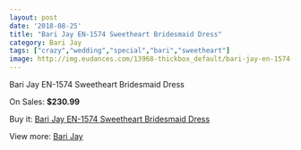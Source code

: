 ```yaml
---
layout: post
date: '2018-08-25'
title: "Bari Jay EN-1574 Sweetheart Bridesmaid Dress"
category: Bari Jay
tags: ["crazy","wedding","special","bari","sweetheart"]
image: http://img.eudances.com/13968-thickbox_default/bari-jay-en-1574-sweetheart-bridesmaid-dress.jpg
---
```

Bari Jay EN-1574 Sweetheart Bridesmaid Dress

On Sales: **$230.99**
<a href="https://www.eudances.com/en/bari-jay/4182-bari-jay-en-1574-sweetheart-bridesmaid-dress.html"><amp-img layout="responsive" width="600" height="600" src="//img.eudances.com/13968-thickbox_default/bari-jay-en-1574-sweetheart-bridesmaid-dress.jpg" alt="Bari Jay EN-1574 Sweetheart Bridesmaid Dress 0" /></a>

Buy it: [Bari Jay EN-1574 Sweetheart Bridesmaid Dress](https://www.eudances.com/en/bari-jay/4182-bari-jay-en-1574-sweetheart-bridesmaid-dress.html "Bari Jay EN-1574 Sweetheart Bridesmaid Dress")

View more: [Bari Jay](https://www.eudances.com/en/56-bari-jay "Bari Jay")